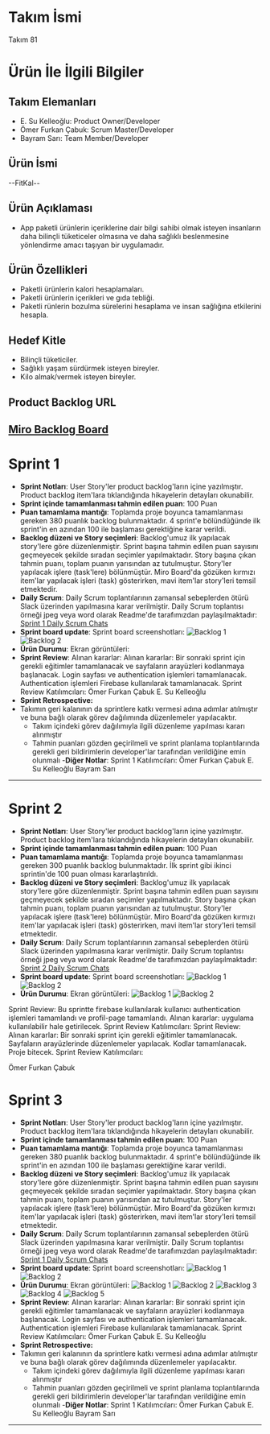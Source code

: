 # **Takım İsmi**
Takım 81
# Ürün İle İlgili Bilgiler
## Takım Elemanları
- E. Su Kelleoğlu: Product Owner/Developer
- Ömer Furkan Çabuk: Scrum Master/Developer
- Bayram Sarı: Team Member/Developer
## Ürün İsmi
--FitKal--
## Ürün Açıklaması
- App paketli ürünlerin içeriklerine dair bilgi sahibi olmak isteyen insanların daha bilinçli tüketiceler olmasına ve daha sağlıklı beslenmesine yönlendirme amacı taşıyan bir uygulamadır.
## Ürün Özellikleri
- Paketli ürünlerin kalori hesaplamaları.
- Paketli ürünlerin içerikleri ve gıda tebliği.
- Paketli rünlerin bozulma sürelerini hesaplama ve insan sağlığına etkilerini hesapla.
## Hedef Kitle
- Bilinçli tüketiciler.
- Sağlıklı yaşam sürdürmek isteyen bireyler.
- Kilo almak/vermek isteyen bireyler.
## Product Backlog URL
[Miro Backlog Board](https://miro.com/app/board/uXjVO2fPGTU=/?share_link_id=688454885326)
---
# Sprint 1
- **Sprint Notları**: User Story'ler product backlog'ların içine yazılmıştır. Product backlog item'lara tıklandığında hikayelerin detayları okunabilir.
- **Sprint içinde tamamlanması tahmin edilen puan**: 100 Puan
- **Puan tamamlama mantığı**: Toplamda proje boyunca tamamlanması gereken 380 puanlık backlog bulunmaktadır. 4 sprint'e bölündüğünde ilk sprint'in en azından 100 ile başlaması gerektiğine karar verildi.
- **Backlog düzeni ve Story seçimleri**: Backlog'umuz ilk yapılacak story'lere göre düzenlenmiştir. Sprint başına tahmin edilen puan sayısını geçmeyecek şekilde sıradan seçimler yapılmaktadır. Story başına çıkan tahmin puanı, toplam puanın yarısından az tutulmuştur. 
Story'ler yapılacak işlere (task'lere) bölünmüştür. Miro Board'da gözüken kırmızı item'lar yapılacak işleri (task) gösterirken, mavi item'lar story'leri temsil etmektedir.
- **Daily Scrum**: Daily Scrum toplantılarının zamansal sebeplerden ötürü Slack üzerinden yapılmasına karar verilmiştir. Daily Scrum toplantısı örneği jpeg veya word olarak Readme'de tarafımızdan paylaşılmaktadır: [Sprint 1 Daily Scrum Chats](https://github.com/OyunveUygulamaAkademisi/BootcampScrumTemplate/blob/main/ProjectManagement/Sprint1Documents/DailyScrumMeetingNotesSprint1.docx?raw=true)
- **Sprint board update**: Sprint board screenshotları: 
![Backlog 1](https://github.com/Flutter-Team-81/team81/blob/main/bootcamp%20scrum/sprint1/Ekran%20Resmi%202022-05-10%2023.32.55.png) 
![Backlog 2](https://github.com/Flutter-Team-81/team81/blob/main/bootcamp%20scrum/sprint1/Ekran%20Resmi%202022-05-10%2023.33.14.png) 
- **Ürün Durumu**: Ekran görüntüleri:
- **Sprint Review**: 
Alınan kararlar: Alınan kararlar: Bir sonraki sprint için gerekli eğitimler tamamlanacak ve sayfaların arayüzleri kodlanmaya başlanacak. Login sayfası ve authentication işlemleri tamamlanacak. Authentication işlemleri Firebase kullanılarak tamamlanacak. Sprint Review Katılımcıları:
Ömer Furkan Çabuk
E. Su Kelleoğlu
- **Sprint Retrospective:**
- Takımın geri kalanının da sprintlere katkı vermesi adına adımlar atılmıştır ve buna bağlı olarak görev dağılımında düzenlemeler yapılacaktır.
  - Takım içindeki görev dağılımıyla ilgili düzenleme yapılması kararı alınmıştır
  - Tahmin puanları gözden geçirilmeli ve sprint planlama toplantılarında gerekli geri bildirimlerin developer'lar tarafından verildiğine emin olunmalı
-**Diğer Notlar**:
Sprint 1 Katılımcıları:
Ömer Furkan Çabuk
E. Su Kelleoğlu
Bayram Sarı
---
# Sprint 2
- **Sprint Notları**: User Story'ler product backlog'ların içine yazılmıştır. Product backlog item'lara tıklandığında hikayelerin detayları okunabilir.
- **Sprint içinde tamamlanması tahmin edilen puan**: 100 Puan
- **Puan tamamlama mantığı**: Toplamda proje boyunca tamamlanması gereken 300 puanlık backlog bulunmaktadır. İlk sprint gibi ikinci sprintin'de 100 puan olması kararlaştırıldı.
- **Backlog düzeni ve Story seçimleri**: Backlog'umuz ilk yapılacak story'lere göre düzenlenmiştir. Sprint başına tahmin edilen puan sayısını geçmeyecek şekilde sıradan seçimler yapılmaktadır. Story başına çıkan tahmin puanı, toplam puanın yarısından az tutulmuştur.
Story'ler yapılacak işlere (task'lere) bölünmüştür. Miro Board'da gözüken kırmızı item'lar yapılacak işleri (task) gösterirken, mavi item'lar story'leri temsil etmektedir.
- **Daily Scrum**: Daily Scrum toplantılarının zamansal sebeplerden ötürü Slack üzerinden yapılmasına karar verilmiştir. Daily Scrum toplantısı örneği jpeg veya word olarak Readme'de tarafımızdan paylaşılmaktadır: [Sprint 2 Daily Scrum Chats](https://github.com/Flutter-Team-81/team81/blob/main/bootcamp%20scrum/sprint1/daily_scrum2.docx)
- **Sprint board update**: Sprint board screenshotları: 
![Backlog 1](https://github.com/Flutter-Team-81/team81/blob/main/Ekran%20Resmi%202022-05-23%2022.31.54.png) 
![Backlog 2](https://github.com/Flutter-Team-81/team81/blob/main/Ekran%20Resmi%202022-05-23%2022.32.30.png) 
- **Ürün Durumu**: Ekran görüntüleri:
 ![Backlog 1](https://github.com/Flutter-Team-81/team81/blob/main/Ekran%20Resmi%202022-05-22%2022.59.48.png) 
 ![Backlog 2](https://github.com/Flutter-Team-81/team81/blob/main/c46f1373-7de8-4620-b8b9-07666602bf9c.JPG) 

 Sprint Review: Bu sprintte firebase kullanılarak kullanıcı authentication işlemleri tamamlandı ve profil-page tamamlandı. Alınan kararlar: uygulama kullanılabilir hale getirilecek. Sprint Review Katılımcıları:
 Sprint Review:
 Alınan kararlar: Bir sonraki sprint için gerekli eğitimler tamamlanacak. Sayfaların arayüzlerinde düzenlemeler yapılacak. Kodlar tamamlanacak. Proje bitecek.
 Sprint Review Katılımcıları:

 Ömer Furkan Çabuk 
 
 # Sprint 3
- **Sprint Notları**: User Story'ler product backlog'ların içine yazılmıştır. Product backlog item'lara tıklandığında hikayelerin detayları okunabilir.
- **Sprint içinde tamamlanması tahmin edilen puan**: 100 Puan
- **Puan tamamlama mantığı**: Toplamda proje boyunca tamamlanması gereken 380 puanlık backlog bulunmaktadır. 4 sprint'e bölündüğünde ilk sprint'in en azından 100 ile başlaması gerektiğine karar verildi.
- **Backlog düzeni ve Story seçimleri**: Backlog'umuz ilk yapılacak story'lere göre düzenlenmiştir. Sprint başına tahmin edilen puan sayısını geçmeyecek şekilde sıradan seçimler yapılmaktadır. Story başına çıkan tahmin puanı, toplam puanın yarısından az tutulmuştur. 
Story'ler yapılacak işlere (task'lere) bölünmüştür. Miro Board'da gözüken kırmızı item'lar yapılacak işleri (task) gösterirken, mavi item'lar story'leri temsil etmektedir.
- **Daily Scrum**: Daily Scrum toplantılarının zamansal sebeplerden ötürü Slack üzerinden yapılmasına karar verilmiştir. Daily Scrum toplantısı örneği jpeg veya word olarak Readme'de tarafımızdan paylaşılmaktadır: [Sprint 1 Daily Scrum Chats](https://github.com/OyunveUygulamaAkademisi/BootcampScrumTemplate/blob/main/ProjectManagement/Sprint1Documents/DailyScrumMeetingNotesSprint1.docx?raw=true)
- **Sprint board update**: Sprint board screenshotları: 
![Backlog 1](https://github.com/Flutter-Team-81/team81/blob/main/bootcamp%20scrum/sprint1/Ekran%20Resmi%202022-05-10%2023.32.55.png) 
![Backlog 2](https://github.com/Flutter-Team-81/team81/blob/main/bootcamp%20scrum/sprint1/Ekran%20Resmi%202022-05-10%2023.33.14.png) 
- **Ürün Durumu**: Ekran görüntüleri:
 ![Backlog 1](https://github.com/Flutter-Team-81/team81/blob/main/IMG_2511.PNG) 
 ![Backlog 2](https://github.com/Flutter-Team-81/team81/blob/main/IMG_2512.PNG) 
 ![Backlog 3](https://github.com/Flutter-Team-81/team81/blob/main/IMG_2513.PNG) 
 ![Backlog 4](https://github.com/Flutter-Team-81/team81/blob/main/IMG_2514.PNG) 
 ![Backlog 5](https://github.com/Flutter-Team-81/team81/blob/main/IMG_2515.PNG) 
- **Sprint Review**: 
Alınan kararlar: Alınan kararlar: Bir sonraki sprint için gerekli eğitimler tamamlanacak ve sayfaların arayüzleri kodlanmaya başlanacak. Login sayfası ve authentication işlemleri tamamlanacak. Authentication işlemleri Firebase kullanılarak tamamlanacak. Sprint Review Katılımcıları:
Ömer Furkan Çabuk
E. Su Kelleoğlu
- **Sprint Retrospective:**
- Takımın geri kalanının da sprintlere katkı vermesi adına adımlar atılmıştır ve buna bağlı olarak görev dağılımında düzenlemeler yapılacaktır.
  - Takım içindeki görev dağılımıyla ilgili düzenleme yapılması kararı alınmıştır
  - Tahmin puanları gözden geçirilmeli ve sprint planlama toplantılarında gerekli geri bildirimlerin developer'lar tarafından verildiğine emin olunmalı
-**Diğer Notlar**:
Sprint 1 Katılımcıları:
Ömer Furkan Çabuk
E. Su Kelleoğlu
Bayram Sarı
---
